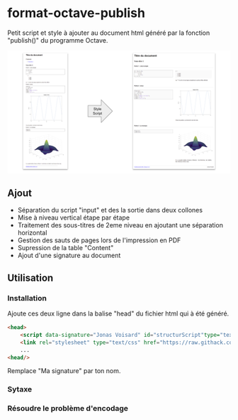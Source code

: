 # format-octave-publish
Petit script et style à ajouter au document html généré par la fonction "publish()" du programme Octave.

![Schema de principe](https://raw.githubusercontent.com/PeufOne/format-octave-publish/master/illustrations/principe.png "Schema de principe")


## Ajout
* Séparation du script "input" et des la sortie dans deux collones
* Mise à niveau vertical étape par étape
* Traitement des sous-titres de 2eme niveau en ajoutant une séparation horizontal
* Gestion des sauts de pages lors de l'impression en PDF
* Supression de la table "Content"
* Ajout d'une signature au document

## Utilisation


### Installation
Ajoute ces deux ligne dans la balise "head" du fichier html qui à été généré.
```html
<head>
    <script data-signature="Jonas Voisard" id="structurScript"type="text/javascript" src="https://raw.githack.com/PeufOne/format-octave-publish/master/html/script.js"></script>
    <link rel="stylesheet" type="text/css" href="https://raw.githack.com/PeufOne/format-octave-publish/master/html/style.css">
    ...
<head/>
```
Remplace "Ma signature" par ton nom.

### Sytaxe

### Résoudre le problème d'encodage

